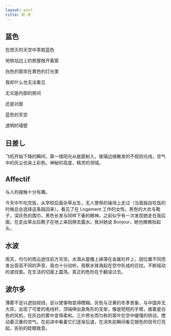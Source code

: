 ```yaml
---
layout: post
title: 秋-冬
---
```

## 蓝色

在熄灭的天空中萃取蓝色

地铁站边上的房屋敞开着窗

白色的窗帘在黄色的灯光里

我却什么也无法看见

无论是内部的房间

还是对面

蓝色的天空

透明的墙壁


## 日差し
飞机开始下降的瞬间，第一缕阳光从舷窗射入，玻璃边缘散发的不规则光线，空气中的灰尘也染上彩色。神秘的高度，精灵的领域。


## Affectif
与人的接触十分有趣。

今天中午吃完饭，从学校后面杂草丛生，无人使用的操场上走过（当我独自吃饭的时候总会选择这条路回来）。看见了在 Logement 工作的女性。黑色的大衣与靴子，深灰色的围巾，黑色长发与同样下垂的眼神。之前似乎有一次发现她走在我后面，在走出草丛后靴子在地上来回擦去露水。我对她说 Bonjour，她也微微抬起头。


## 水波
雨天，均匀的雨云遮住前方天空。水滴从屋檐上掉落在金属栏杆上，因位置不同而发出音高不同的声音，竟也十分动听。观察水珠溅起在空中形成的花纹。不断摇动的波纹面。在生活的切面上震荡。真正的危险在于翻滚过去。


## 波尔多
薄雾不足以遮挡视线，足以使事物变得模糊。灰色与泛黄的冬季景象，与中国并无大异。出现了可爱的电线杆，顶端伸出直角形的支架，像是短短的手臂。接着是白色的风机，在灰白的雾中变得柔和。三片修长而匀称的桨叶在空中缓慢的转动，搅动着沉重的空气。在前进中看着它们逐渐后退，在消失前瞬间看见银色的信号灯亮起，告别的眨眼致意。
